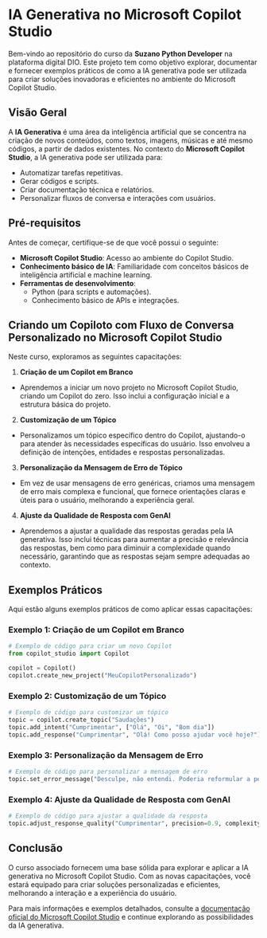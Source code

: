 # IA Generativa no Microsoft Copilot Studio  

Bem-vindo ao repositório do curso da **Suzano Python Developer** na plataforma digital DIO. Este projeto tem como objetivo explorar, documentar e fornecer exemplos práticos de como a IA generativa pode ser utilizada para criar soluções inovadoras e eficientes no ambiente do Microsoft Copilot Studio.


## Visão Geral  

A **IA Generativa** é uma área da inteligência artificial que se concentra na criação de novos conteúdos, como textos, imagens, músicas e até mesmo códigos, a partir de dados existentes. No contexto do **Microsoft Copilot Studio**, a IA generativa pode ser utilizada para:  
- Automatizar tarefas repetitivas.  
- Gerar códigos e scripts.  
- Criar documentação técnica e relatórios.  
- Personalizar fluxos de conversa e interações com usuários.   

## Pré-requisitos  

Antes de começar, certifique-se de que você possui o seguinte:  

- **Microsoft Copilot Studio**: Acesso ao ambiente do Copilot Studio.  
- **Conhecimento básico de IA**: Familiaridade com conceitos básicos de inteligência artificial e machine learning.  
- **Ferramentas de desenvolvimento**:  
  - Python (para scripts e automações).  
  - Conhecimento básico de APIs e integrações.  

## Criando um Copiloto com Fluxo de Conversa Personalizado no Microsoft Copilot Studio 

Neste curso, exploramos as seguintes capacitações:  

1. **Criação de um Copilot em Branco**  
- Aprendemos a iniciar um novo projeto no Microsoft Copilot Studio, criando um Copilot do zero. Isso inclui a configuração inicial e a estrutura básica do projeto.  

2. **Customização de um Tópico**  
- Personalizamos um tópico específico dentro do Copilot, ajustando-o para atender às necessidades específicas do usuário. Isso envolveu a definição de intenções, entidades e respostas personalizadas.  

3. **Personalização da Mensagem de Erro de Tópico**  
- Em vez de usar mensagens de erro genéricas, criamos uma mensagem de erro mais complexa e funcional, que fornece orientações claras e úteis para o usuário, melhorando a experiência geral.  

4. **Ajuste da Qualidade de Resposta com GenAI**  
- Aprendemos a ajustar a qualidade das respostas geradas pela IA generativa. Isso inclui técnicas para aumentar a precisão e relevância das respostas, bem como para diminuir a complexidade quando necessário, garantindo que as respostas sejam sempre adequadas ao contexto.  

## Exemplos Práticos  

Aqui estão alguns exemplos práticos de como aplicar essas capacitações:  

### Exemplo 1: Criação de um Copilot em Branco  

```python
# Exemplo de código para criar um novo Copilot
from copilot_studio import Copilot

copilot = Copilot()
copilot.create_new_project("MeuCopilotPersonalizado")
```  

### Exemplo 2: Customização de um Tópico  

```python
# Exemplo de código para customizar um tópico
topic = copilot.create_topic("Saudações")
topic.add_intent("Cumprimentar", ["Olá", "Oi", "Bom dia"])
topic.add_response("Cumprimentar", "Olá! Como posso ajudar você hoje?")
```  

### Exemplo 3: Personalização da Mensagem de Erro  

```python
# Exemplo de código para personalizar a mensagem de erro
topic.set_error_message("Desculpe, não entendi. Poderia reformular a pergunta ou fornecer mais detalhes?")
```  

### Exemplo 4: Ajuste da Qualidade de Resposta com GenAI  

```python
# Exemplo de código para ajustar a qualidade da resposta
topic.adjust_response_quality("Cumprimentar", precision=0.9, complexity=0.5)
```  

## Conclusão  

O curso associado fornecem uma base sólida para explorar e aplicar a IA generativa no Microsoft Copilot Studio. Com as novas capacitações, você estará equipado para criar soluções personalizadas e eficientes, melhorando a interação e a experiência do usuário.  

Para mais informações e exemplos detalhados, consulte a [documentação oficial do Microsoft Copilot Studio](https://docs.microsoft.com/copilot-studio) e continue explorando as possibilidades da IA generativa.

